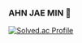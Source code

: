### AHN JAE MIN 👋

[![Solved.ac Profile](http://mazassumnida.wtf/api/v2/generate_badge?boj=michael1208)](https://solved.ac/michael1208/)

<!--
**probeV/probeV** is a ✨ _special_ ✨ repository because its `README.md` (this file) appears on your GitHub profile.

Here are some ideas to get you started:

- 🔭 I’m currently working on ...
- 🌱 I’m currently learning ...
- 👯 I’m looking to collaborate on ...
- 🤔 I’m looking for help with ...
- 💬 Ask me about ...
- 📫 How to reach me: ...
- 😄 Pronouns: ...
- ⚡ Fun fact: ...
-->

